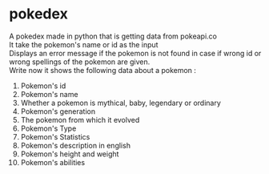 # pokedex
A pokedex made in python that is getting data from pokeapi.co<br>
It take the pokemon's name or id as the input<br>
Displays an error message if the pokemon is not found in case if wrong id or wrong spellings of the pokemon are given.<br>
Write now it shows the following data about a pokemon :
<ol>
	<li>Pokemon's id</li>
	<li>Pokemon's name</li>
	<li>Whether a pokemon is mythical, baby, legendary or ordinary</li>
	<li>Pokemon's generation</li>
	<li>The pokemon from which it evolved</li>
	<li>Pokemon's Type</li>
	<li>Pokemon's Statistics</li>
	<li>Pokemon's description in english</li>
	<li>Pokemon's height and weight</li>
	<li>Pokemon's abilities</li>
</ol>
